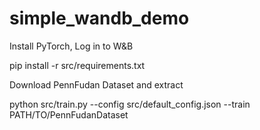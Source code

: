 # simple_wandb_demo

Install PyTorch, Log in to W&B

pip install -r src/requirements.txt

Download PennFudan Dataset and extract


python src/train.py --config src/default_config.json --train PATH/TO/PennFudanDataset
